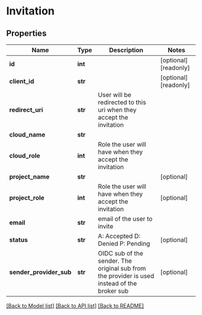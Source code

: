 # Invitation

## Properties
Name | Type | Description | Notes
------------ | ------------- | ------------- | -------------
**id** | **int** |  | [optional] [readonly] 
**client_id** | **str** |  | [optional] [readonly] 
**redirect_uri** | **str** | User will be redirected to this uri when they accept the invitation | 
**cloud_name** | **str** |  | 
**cloud_role** | **int** | Role the user will have when they accept the invitation | 
**project_name** | **str** |  | [optional] 
**project_role** | **int** | Role the user will have when they accept the invitation | [optional] 
**email** | **str** | email of the user to invite | 
**status** | **str** |  A: Accepted D: Denied P: Pending  | [optional] 
**sender_provider_sub** | **str** | OIDC sub of the sender. The original sub from the provider is used instead of the broker sub | [optional] 

[[Back to Model list]](../README.md#documentation-for-models) [[Back to API list]](../README.md#documentation-for-api-endpoints) [[Back to README]](../README.md)


